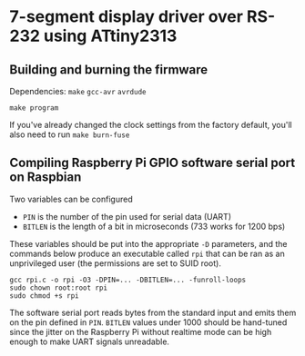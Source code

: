 7-segment display driver over RS-232 using ATtiny2313
=====================================================

Building and burning the firmware
---------------------------------

Dependencies: `make` `gcc-avr` `avrdude`

	make program

If you've already changed the clock settings from the factory default,
you'll also need to run `make burn-fuse`

Compiling Raspberry Pi GPIO software serial port on Raspbian
------------------------------------------------------------

Two variables can be configured

 - `PIN` is the number of the pin used for serial data (UART)
 - `BITLEN` is the length of a bit in microseconds (733 works for 1200 bps)

These variables should be put into the appropriate `-D` parameters, and the
commands below produce an executable called `rpi` that can be ran as an
unprivileged user (the permissions are set to SUID root).

	gcc rpi.c -o rpi -O3 -DPIN=... -DBITLEN=... -funroll-loops
	sudo chown root:root rpi
	sudo chmod +s rpi

The software serial port reads bytes from the standard input and emits them
on the pin defined in `PIN`. `BITLEN` values under 1000 should be hand-tuned
since the jitter on the Raspberry Pi without realtime mode can be high
enough to make UART signals unreadable.
